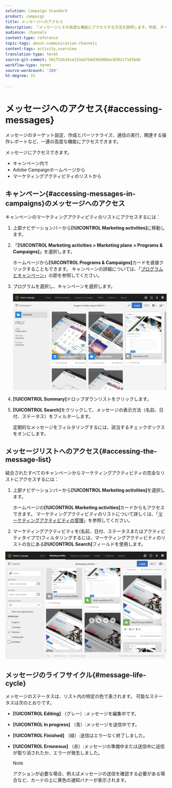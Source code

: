```yaml
---
solution: Campaign Standard
product: campaign
title: メッセージへのアクセス
description: 「メッセージとその高度な機能にアクセスする方法を説明します。作成、ターゲット設定、パーソナライゼーション、実行、レポートを行います。」
audience: channels
content-type: reference
topic-tags: about-communication-channels
context-tags: activity,overview
translation-type: tm+mt
source-git-commit: 501f52624ce253eb7b0d36d908ac8502cf1d3b48
workflow-type: tm+mt
source-wordcount: '289'
ht-degree: 1%

---
```



# メッセージへのアクセス{#accessing-messages}

メッセージのターゲット設定、作成とパーソナライズ、通信の実行、関連する操作レポートなど、一連の高度な機能にアクセスできます。

メッセージにアクセスできます。

* キャンペーン内で
* Adobe Campaignホームページから
* マーケティングアクティビティのリストから

## キャンペーン{#accessing-messages-in-campaigns}のメッセージへのアクセス

キャンペーンのマーケティングアクティビティのリストにアクセスするには：

1. 上部ナビゲーションバーから&#x200B;**[!UICONTROL Marketing activities]**&#x200B;に移動します。
1. 「**[!UICONTROL Marketing activities > Marketing plans > Programs & Campaigns]**」を選択します。

   ホームページから&#x200B;**[!UICONTROL Programs & Campaigns]**&#x200B;カードを直接クリックすることもできます。 キャンペーンの詳細については、「[プログラムとキャンペーン](../../start/using/programs-and-campaigns.md)」の節を参照してください。

1. プログラムを選択し、キャンペーンを選択します。

   ![](assets/delivery_list_1.png)

1. **[!UICONTROL Summary]**&#x200B;ドロップダウンリストをクリックします。
1. **[!UICONTROL Search]**&#x200B;をクリックして、メッセージの表示方法（名前、日付、ステータス）をフィルターします。

   定期的なメッセージをフィルタリングするには、該当するチェックボックスをオンにします。

## メッセージリストへのアクセス{#accessing-the-message-list}

結合されたすべてのキャンペーンからマーケティングアクティビティの完全なリストにアクセスするには：

1. 上部ナビゲーションバーから&#x200B;**[!UICONTROL Marketing activities]**&#x200B;を選択します。

   ホームページの&#x200B;**[!UICONTROL Marketing activities]**&#x200B;カードからもアクセスできます。 マーケティングアクティビティのリストについて詳しくは、「[マーケティングアクティビティの管理](../../start/using/marketing-activities.md#creating-a-marketing-activity)」を参照してください。

1. マーケティングアクティビティを(名前、日付、ステータスまたはアクティビティタイプで)フィルタリングするには、マーケティングアクティビティのリストの左にある&#x200B;**[!UICONTROL Search]**&#x200B;フィールドを使用します。

![](assets/delivery_list_2.png)

## メッセージのライフサイクル{#message-life-cycle}

メッセージのステータスは、リスト内の特定の色で表されます。 可能なステータスは次のとおりです。

* **[!UICONTROL Editing]** （グレー）:メッセージを編集中です。
* **[!UICONTROL In progress]** （青）:メッセージを送信中です。
* **[!UICONTROL Finished]** （緑）:送信はエラーなく終了しました。
* **[!UICONTROL Erroneous]** （赤）:メッセージの準備中または送信中に送信が取り消されたか、エラーが発生しました。

   >[!NOTE]
   >
   >アクションが必要な場合、例えばメッセージの送信を確認する必要がある場合など、カードの上に黄色の通知バナーが表示されます。
